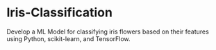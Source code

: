 # Iris-Classification
Develop a ML Model for classifying iris flowers based on their features using Python, scikit-learn, and TensorFlow.
